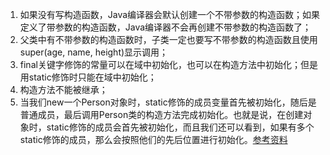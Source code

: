 1. 如果没有写构造函数，Java编译器会默认创建一个不带参数的构造函数；如果定义了带参数的构造函数，Java编译器不会再创建不带参数的构造函数了；
2. 父类中有不带参数的构造函数时，子类一定也要写不带参数的构造函数且使用super(age, name, height)显示调用；
3. final关键字修饰的常量可以在域中初始化，也可以在构造方法中初始化；但是用static修饰时只能在域中初始化；
4. 构造方法不能被继承；
5. 当我们new一个Person对象时，static修饰的成员变量首先被初始化，随后是普通成员，最后调用Person类的构造方法完成初始化。也就是说，在创建对象时，static修饰的成员会首先被初始化，而且我们还可以看到，如果有多个static修饰的成员，那么会按照他们的先后位置进行初始化。[参考资料](https://www.cnblogs.com/dotgua/p/6354151.html?utm_source=itdadao&utm_medium=referral)
